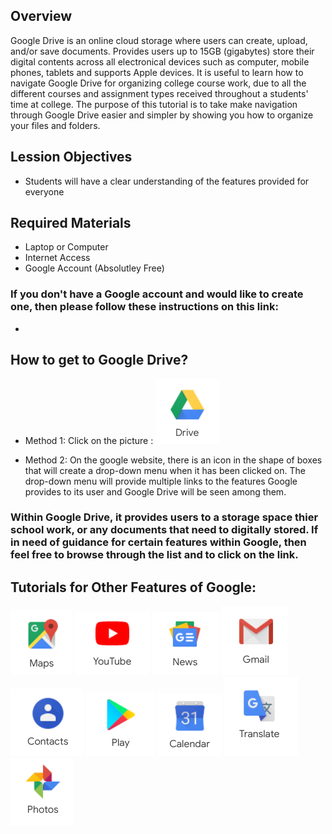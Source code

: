 ## Overview

Google Drive is an online cloud storage where users can create, upload, and/or save documents. Provides users up to 15GB (gigabytes) store their digital contents across all electronical devices such as computer, mobile phones, tablets and supports Apple devices. It is useful to learn how to navigate Google Drive for organizing college course work, due to all the different courses and assignment types received throughout a students' time at college. The purpose of this tutorial is to take make navigation through Google Drive easier and simpler by showing you how to organize your files and folders. 

## Lession Objectives

* Students will have a clear understanding of the features provided for everyone

## Required Materials

- Laptop or Computer
- Internet Access
- Google Account (Absolutley Free)

### If you don't have a Google account and would like to create one, then please follow these instructions on this link:
-

## How to get to Google Drive?

- Method 1: Click on the picture : [![Google Drive Picture](https://github.com/Dae-Hyung/technical-writing/blob/master/images/Google%20Drive.png "Google Drive")](https://www.google.com/drive/)

- Method 2: On the google website, there is an icon in the shape of boxes that will create a drop-down menu when it has been clicked on. The drop-down menu will provide multiple links to the features Google provides to its user and Google Drive will be seen among them.

### Within Google Drive, it provides users to a storage space thier school work, or any documents that need to digitally stored. If in need of guidance for certain features within Google, then feel free to browse through the list and to click on the link.


## Tutorials for Other Features of Google:
[![Google Maps](https://github.com/Dae-Hyung/technical-writing/blob/master/images/Google%20Maps.png "Google Maps")](https://www.google.com/maps)
[![Youtube](https://github.com/Dae-Hyung/technical-writing/blob/master/images/Youtube.png "Youtube")](https://www.youtube.com/) 
[![News](https://github.com/Dae-Hyung/technical-writing/blob/master/images/Google%20News.png "Google News")](https://news.google.com/?hl=en-US&tab=on1&gl=US&ceid=US:en)
[![Email](https://github.com/Dae-Hyung/technical-writing/blob/master/images/Gmail.png "Gmail")](https://mail.google.com/mail/u/0/)
[![Contacts](https://github.com/Dae-Hyung/technical-writing/blob/master/images/Google%20Contacts.png "Google Contacts")](https://www.google.com/)
[![Store](https://github.com/Dae-Hyung/technical-writing/blob/master/images/Google%20Play.png "Google Play Store")](https://www.google.com/)
[![Calender](https://github.com/Dae-Hyung/technical-writing/blob/master/images/Google%20Calender.png "Google Calender")](https://www.google.com/)
[![Translator](https://github.com/Dae-Hyung/technical-writing/blob/master/images/Google%20Translate.png "Google Translate")](https://translate.google.com/?hl=en&tab=wT1&authuser=0)
[![Photos](https://github.com/Dae-Hyung/technical-writing/blob/master/images/Google%20Photos.png "Google Photo")](https://www.google.com/)
